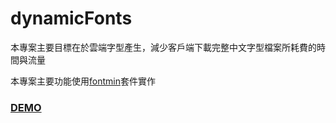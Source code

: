 dynamicFonts
=====
本專案主要目標在於雲端字型產生，減少客戶端下載完整中文字型檔案所耗費的時間與流量

本專案主要功能使用[fontmin](https://github.com/ecomfe/fontmin)套件實作

### [DEMO](http://dynamicfonts.azurewebsites.net)
